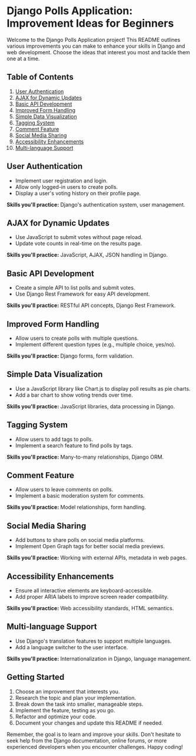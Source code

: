# Django Polls Application: Improvement Ideas for Beginners

Welcome to the Django Polls Application project!
This README outlines various improvements
you can make to enhance your skills in Django and web development.
Choose the ideas that interest you most and tackle them one at a time.

## Table of Contents
1. [User Authentication](#user-authentication)
2. [AJAX for Dynamic Updates](#ajax-for-dynamic-updates)
3. [Basic API Development](#basic-api-development)
4. [Improved Form Handling](#improved-form-handling)
5. [Simple Data Visualization](#simple-data-visualization)
6. [Tagging System](#tagging-system)
7. [Comment Feature](#comment-feature)
8. [Social Media Sharing](#social-media-sharing)
9. [Accessibility Enhancements](#accessibility-enhancements)
10. [Multi-language Support](#multi-language-support)

## User Authentication
- Implement user registration and login.
- Allow only logged-in users to create polls.
- Display a user's voting history on their profile page.

**Skills you'll practice:** Django's authentication system, user management.

## AJAX for Dynamic Updates
- Use JavaScript to submit votes without page reload.
- Update vote counts in real-time on the results page.

**Skills you'll practice:** JavaScript, AJAX, JSON handling in Django.

## Basic API Development
- Create a simple API to list polls and submit votes.
- Use Django Rest Framework for easy API development.

**Skills you'll practice:** RESTful API concepts, Django Rest Framework.

## Improved Form Handling
- Allow users to create polls with multiple questions.
- Implement different question types (e.g., multiple choice, yes/no).

**Skills you'll practice:** Django forms, form validation.

## Simple Data Visualization
- Use a JavaScript library like Chart.js to display poll results as pie charts.
- Add a bar chart to show voting trends over time.

**Skills you'll practice:** JavaScript libraries, data processing in Django.

## Tagging System
- Allow users to add tags to polls.
- Implement a search feature to find polls by tags.

**Skills you'll practice:** Many-to-many relationships, Django ORM.

## Comment Feature
- Allow users to leave comments on polls.
- Implement a basic moderation system for comments.

**Skills you'll practice:** Model relationships, form handling.

## Social Media Sharing
- Add buttons to share polls on social media platforms.
- Implement Open Graph tags for better social media previews.

**Skills you'll practice:** Working with external APIs, metadata in web pages.

## Accessibility Enhancements
- Ensure all interactive elements are keyboard-accessible.
- Add proper ARIA labels to improve screen reader compatibility.

**Skills you'll practice:** Web accessibility standards, HTML semantics.

## Multi-language Support
- Use Django's translation features to support multiple languages.
- Add a language switcher to the user interface.

**Skills you'll practice:** Internationalization in Django, language management.

## Getting Started
1. Choose an improvement that interests you.
2. Research the topic and plan your implementation.
3. Break down the task into smaller, manageable steps.
4. Implement the feature, testing as you go.
5. Refactor and optimize your code.
6. Document your changes and update this README if needed.

Remember, the goal is to learn and improve your skills. Don't hesitate to seek help from the Django documentation, online forums, or more experienced developers when you encounter challenges. Happy coding!